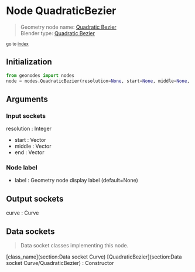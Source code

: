 
# Node QuadraticBezier

> Geometry node name: [Quadratic Bezier](https://docs.blender.org/manual/en/latest/modeling/geometry_nodes/material/quadratic_bezier.html)<br>
  Blender type: [Quadratic Bezier](https://docs.blender.org/api/current/bpy.types.GeometryNodeCurveQuadraticBezier.html)
  
<sub>go to [index](/docs/index.md)</sub>

## Initialization

```python
from geonodes import nodes
node = nodes.QuadraticBezier(resolution=None, start=None, middle=None, end=None, label=None)
```



## Arguments


### Input sockets

resolution : Integer
- start : Vector
- middle : Vector
- end : Vector

### Node label

- label : Geometry node display label (default=None)

## Output sockets

curve : Curve

## Data sockets

> Data socket classes implementing this node.
  
[class_name](section:Data socket Curve) [QuadraticBezier](section:Data socket Curve/QuadraticBezier) : Constructor

